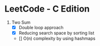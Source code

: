 # LeetCode - C Edition


1. Two Sum 
    - [x] Double loop approach
    - [x] Reducing search space by sorting list
    - [] O(n) complexity by using hashmaps
